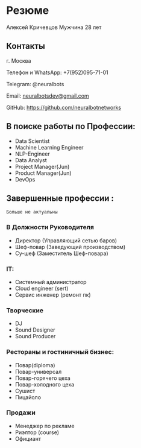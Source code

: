 # Резюме
Алексей Кричевцов
Мужчина 28 лет

## Контакты
г. Москва

Телефон и WhatsApp:
+7(952)095-71-01  

Telegram:
@neuralbots

Email:
neuralbotsdev@gmail.com

GitHub:
https://github.com/neuralbotnetworks

## В поиске работы по Профессии:
 * Data Scientist 
 * Machine Learning Engineer
 * NLP-Engineer 
 * Data Analyst
 * Project Manager(Jun)
 * Product Manager(Jun)
 * DevOps

## Завершенные профессии :
`Больше не актуальны`

### В Должности Руководителя
 * Директор (Управляющий сетью баров) 
 * Шеф-повар (Заведующий производством)
 * Су-шеф (Заместитель Шеф-повара)

### IT:
 * Системный администратор
 * Cloud engineer (sert)
 * Сервис инженер (ремонт пк)

### Творческие
 * DJ
 * Sound Designer
 * Sound Producer

### Рестораны и гостиничный бизнес:
 * Повар(diploma)
 * Повар-универсал
 * Повар-горячего цеха
 * Повар-холодного цеха
 * Сушист
 * Пицайоло

### Продажи
 * Менеджер по рекламе
 * Риэлтор (course)
 * Официант
  

